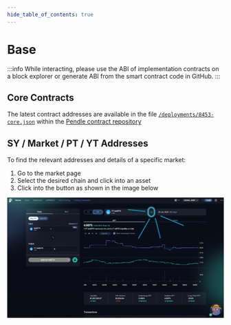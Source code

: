 ```yaml
---
hide_table_of_contents: true
---
```


# Base

:::info
While interacting, please use the ABI of implementation contracts on a block explorer or generate ABI from the smart contract code in GitHub.
:::

## Core Contracts

The latest contract addresses are available in the file [`/deployments/8453-core.json`] within the
[Pendle contract repository]

[Pendle contract repository]: https://github.com/pendle-finance/pendle-core-v2-public
[`/deployments/8453-core.json`]: https://github.com/pendle-finance/pendle-core-v2-public/blob/main/deployments/8453-core.json


## SY / Market / PT / YT Addresses

To find the relevant addresses and details of a specific market:

1. Go to the market page
2. Select the desired chain and click into an asset
3. Click into the button as shown in the image below

![Market Info](/img/ProtocolMechanics/market_info.png "Market Info")
